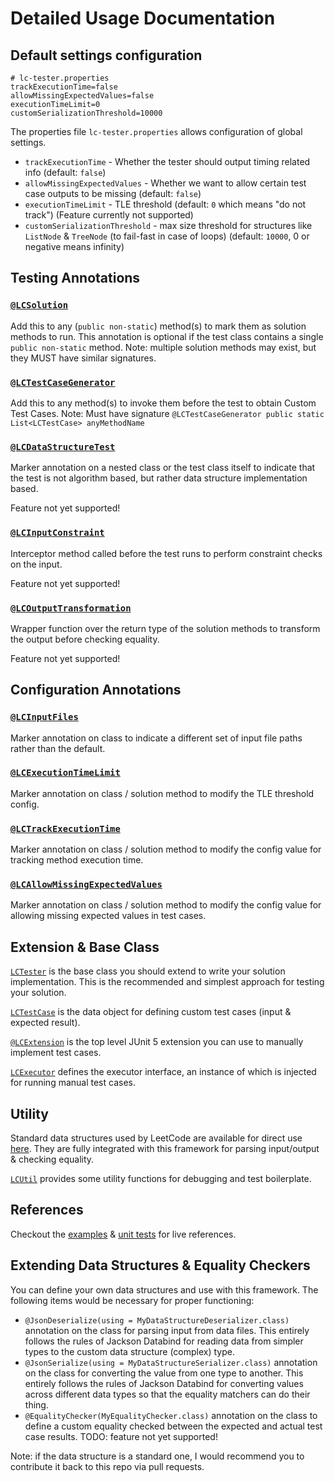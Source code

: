 # Detailed Usage Documentation

Default settings configuration
---

```properties
# lc-tester.properties
trackExecutionTime=false
allowMissingExpectedValues=false
executionTimeLimit=0
customSerializationThreshold=10000
```

The properties file `lc-tester.properties` allows configuration of global settings.

- `trackExecutionTime` - Whether the tester should output timing related info (default: `false`)
- `allowMissingExpectedValues` - Whether we want to allow certain test case outputs to be missing (default: `false`)
- `executionTimeLimit` - TLE threshold (default: `0` which means "do not track") (Feature currently not supported)
- `customSerializationThreshold` - max size threshold for structures like `ListNode` & `TreeNode`
  (to fail-fast in case of loops) (default: `10000`, 0 or negative means infinity)

Testing Annotations
---

### [`@LCSolution`](./src/main/java/org/codi/lct/annotation/LCSolution.java)

Add this to any (`public non-static`) method(s) to mark them as solution methods to run.
This annotation is optional if the test class contains a single `public non-static` method.
Note: multiple solution methods may exist, but they MUST have similar signatures.

### [`@LCTestCaseGenerator`](./src/main/java/org/codi/lct/annotation/LCTestCaseGenerator.java)

Add this to any method(s) to invoke them before the test to obtain Custom Test Cases.
Note: Must have signature `@LCTestCaseGenerator public static List<LCTestCase> anyMethodName`

### [`@LCDataStructureTest`](./src/main/java/org/codi/lct/annotation/LCDataStructureTest.java)

Marker annotation on a nested class or the test class itself to indicate that the test is not algorithm based,
but rather data structure implementation based.

Feature not yet supported!

### [`@LCInputConstraint`](./src/main/java/org/codi/lct/annotation/LCInputConstraint.java)

Interceptor method called before the test runs to perform constraint checks on the input.

Feature not yet supported!

### [`@LCOutputTransformation`](./src/main/java/org/codi/lct/annotation/LCOutputTransformation.java)

Wrapper function over the return type of the solution methods to transform the output before checking equality.

Feature not yet supported!

Configuration Annotations
---

### [`@LCInputFiles`](./src/main/java/org/codi/lct/annotation/settings/LCInputFiles.java)

Marker annotation on class to indicate a different set of input file paths rather than the default.

### [`@LCExecutionTimeLimit`](./src/main/java/org/codi/lct/annotation/settings/LCExecutionTimeLimit.java)

Marker annotation on class / solution method to modify the TLE threshold config.

### [`@LCTrackExecutionTime`](./src/main/java/org/codi/lct/annotation/settings/LCExecutionTimeLimit.java)

Marker annotation on class / solution method to modify the config value for tracking method execution time.

### [`@LCAllowMissingExpectedValues`](./src/main/java/org/codi/lct/annotation/settings/LCAllowMissingExpectedValues.java)

Marker annotation on class / solution method to modify the config value for allowing missing expected values in test cases.

Extension & Base Class
---

[`LCTester`](./src/main/java/org/codi/lct/core/LCTester.java) is the base class you should extend to write your solution implementation.
This is the recommended and simplest approach for testing your solution.

[`LCTestCase`](./src/main/java/org/codi/lct/core/LCTestCase.java) is the data object for defining custom test cases (input & expected result).

[`@LCExtension`](./src/main/java/org/codi/lct/core/LCExtension.java) is the top level JUnit 5 extension you can use to manually implement test cases.

[`LCExecutor`](./src/main/java/org/codi/lct/core/LCExecutor.java) defines the executor interface, an instance of which is injected for running manual test cases. 

Utility
---

Standard data structures used by LeetCode are available for direct use [here](./src/main/java/org/codi/lct/ds).
They are fully integrated with this framework for parsing input/output & checking equality.

[`LCUtil`](./src/main/java/org/codi/lct/core/LCUtil.java) provides some utility functions for debugging and test boilerplate.

References
---

Checkout the [examples](./src/test/java/org/codi/lct/example) & [unit tests](./src/test/java/org/codi/lct/test) for live references.

Extending Data Structures & Equality Checkers
---

You can define your own data structures and use with this framework. The following items would be necessary for proper functioning:

- `@JsonDeserialize(using = MyDataStructureDeserializer.class)` annotation on the class for parsing input from data files.
  This entirely follows the rules of Jackson Databind for reading data from simpler types to the custom data structure (complex) type.
- `@JsonSerialize(using = MyDataStructureSerializer.class)` annotation on the class for converting the value from one type to another.
  This entirely follows the rules of Jackson Databind for converting values across different data types so that the equality matchers can do their thing.
- `@EqualityChecker(MyEqualityChecker.class)` annotation on the class to define a custom equality checked between the expected and actual test case results.
  TODO: feature not yet supported!

Note: if the data structure is a standard one, I would recommend you to contribute it back to this repo via pull requests.
